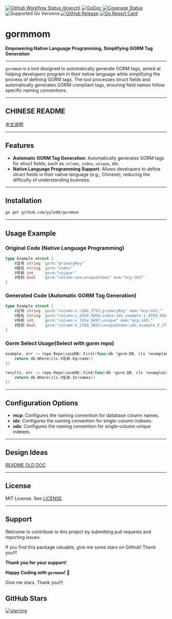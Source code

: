 [![GitHub Workflow Status (branch)](https://img.shields.io/github/actions/workflow/status/yyle88/gormmom/release.yml?branch=main&label=BUILD)](https://github.com/yyle88/gormmom/actions/workflows/release.yml?query=branch%3Amain)
[![GoDoc](https://pkg.go.dev/badge/github.com/yyle88/gormmom)](https://pkg.go.dev/github.com/yyle88/gormmom)
[![Coverage Status](https://img.shields.io/coveralls/github/yyle88/gormmom/master.svg)](https://coveralls.io/github/yyle88/gormmom?branch=main)
![Supported Go Versions](https://img.shields.io/badge/Go-1.22%2C%201.23-lightgrey.svg)
[![GitHub Release](https://img.shields.io/github/release/yyle88/gormmom.svg)](https://github.com/yyle88/gormmom/releases)
[![Go Report Card](https://goreportcard.com/badge/github.com/yyle88/gormmom)](https://goreportcard.com/report/github.com/yyle88/gormmom)

# gormmom

**Empowering Native Language Programming, Simplifying GORM Tag Generation**

---

`gormmom` is a tool designed to automatically generate GORM tags, aimed at helping developers program in their native language while simplifying the process of defining GORM tags. The tool processes struct fields and automatically generates GORM-compliant tags, ensuring field names follow specific naming conventions.

---

## CHINESE README

[中文说明](README.zh.md)

---

## Features

- **Automatic GORM Tag Generation**: Automatically generates GORM tags for struct fields, such as `column`, `index`, `unique`, etc.
- **Native Language Programming Support**: Allows developers to define struct fields in their native language (e.g., Chinese), reducing the difficulty of understanding business.

---

## Installation

```bash
go get github.com/yyle88/gormmom
```

---

## Usage Example

### Original Code (Native Language Programming)
```go
type Example struct {
    V证号 string `gorm:"primaryKey"`
    V姓名 string `gorm:"index"`
    V年龄 int    `gorm:"unique"`
    V性别 bool   `gorm:"column:sex;uniqueIndex" mom:"mcp:S63"`
}
```

### Generated Code (Automatic GORM Tag Generation)
```go
type Example struct {
    V证号 string `gorm:"column:v_c18b_f753;primaryKey" mom:"mcp:s63;"`
    V姓名 string `gorm:"column:v_d359_0d54;index:idx_example_v_d359_0d54" mom:"mcp:s63;idx:cnm;"`
    V年龄 int    `gorm:"column:v_745e_849f;unique" mom:"mcp:s63;"`
    V性别 bool   `gorm:"column:V_2760_2B52;uniqueIndex:udx_example_V_2760_2B52" mom:"mcp:S63;udx:cnm;"`
}
```

### Gorm Select Usage(Select with gorm repo)
```go
example, err := repo.Repo(caseDB).First(func(db *gorm.DB, cls *exampleColumns) *gorm.DB {
    return db.Where(cls.V名称.Eq(name))
})
```

```go
results, err := repo.Repo(caseDB).Find(func(db *gorm.DB, cls *exampleColumns) *gorm.DB {
    return db.Where(cls.V名称.In(names))
})
```

---

## Configuration Options

- **mcp**: Configures the naming convention for database column names.
- **idx**: Configures the naming convention for single-column indexes.
- **udx**: Configures the naming convention for single-column unique indexes.

---

## Design Ideas

[README OLD DOC](internal/docs/README_OLD_DOC.en.md)

---

## License

MIT License. See [LICENSE](LICENSE).

---

## Support

Welcome to contribute to this project by submitting pull requests and reporting issues.

If you find this package valuable, give me some stars on GitHub! Thank you!!!

**Thank you for your support!**

**Happy Coding with `gormmom`!** 🎉

Give me stars. Thank you!!!

## GitHub Stars

[![starring](https://starchart.cc/yyle88/gormmom.svg?variant=adaptive)](https://starchart.cc/yyle88/gormmom)
